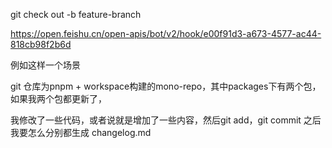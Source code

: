 git check out -b feature-branch

https://open.feishu.cn/open-apis/bot/v2/hook/e00f91d3-a673-4577-ac44-818cb98f2b6d

例如这样一个场景

git 仓库为pnpm + workspace构建的mono-repo，其中packages下有两个包，如果我两个包都更新了，

我修改了一些代码，或者说就是增加了一些内容，然后git add，git commit 之后 我要怎么分别都生成 changelog.md